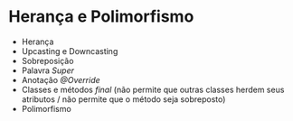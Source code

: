 # Herança e Polimorfismo

- Herança
- Upcasting e Downcasting
- Sobreposição
- Palavra *Super*
- Anotação *@Override*
- Classes e métodos *final* (não permite que outras classes herdem seus atributos /
                             não permite que o método seja sobreposto)
- Polimorfismo

